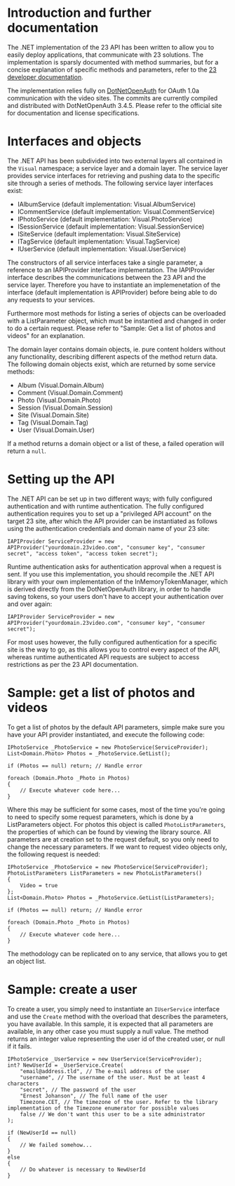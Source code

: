 # Introduction and further documentation

The .NET implementation of the 23 API has been written to allow you to easily deploy applications, that communicate with 23 solutions. The implementation is sparsly documented with method summaries, but for a concise explanation of specific methods and parameters, refer to the [23 developer documentation](http://www.23developer.com/).

The implementation relies fully on [DotNetOpenAuth](http://www.dotnetopenauth.net/) for OAuth 1.0a communication with the video sites. The commits are currently compiled and distributed with DotNetOpenAuth 3.4.5. Please refer to the official site for documentation and license specifications.

# Interfaces and objects

The .NET API has been subdivided into two external layers all contained in the `Visual` namespace; a service layer and a domain layer. The service layer provides service interfaces for retrieving and pushing data to the specific site through a series of methods. The following service layer interfaces exist:

* IAlbumService (default implementation: Visual.AlbumService)
* ICommentService (default implementation: Visual.CommentService)
* IPhotoService (default implementation: Visual.PhotoService)
* ISessionService (default implementation: Visual.SessionService)
* ISiteService (default implementation: Visual.SiteService)
* ITagService (default implementation: Visual.TagService)
* IUserService (default implementation: Visual.UserService)

The constructors of all service interfaces take a single parameter, a reference to an IAPIProvider interface implementation. The IAPIProvider interface describes the communications between the 23 API and the service layer. Therefore you have to instantiate an implemenetation of the interface (default implementation is APIProvider) before being able to do any requests to your services.

Furthermore most methods for listing a series of objects can be overloaded with a ListParameter object, which must be instantied and changed in order to do a certain request. Please refer to "Sample: Get a list of photos and videos" for an explanation.

The domain layer contains domain objects, ie. pure content holders without any functionality, describing different aspects of the method return data. The following domain objects exist, which are returned by some service methods:

* Album (Visual.Domain.Album)
* Comment (Visual.Domain.Comment)
* Photo (Visual.Domain.Photo)
* Session (Visual.Domain.Session)
* Site (Visual.Domain.Site)
* Tag (Visual.Domain.Tag)
* User (Visual.Domain.User)

If a method returns a domain object or a list of these, a failed operation will return a `null`.

# Setting up the API

The .NET API can be set up in two different ways; with fully configured authentication and with runtime authentication. The fully configured authentication requires you to set up a "privileged API account" on the target 23 site, after which the API provider can be instantiated as follows using the authentication credentials and domain name of your 23 site:

    IAPIProvider ServiceProvider = new APIProvider("yourdomain.23video.com", "consumer key", "consumer secret", "access token", "access token secret");

Runtime authentication asks for authentication approval when a request is sent. If you use this implementation, you should recompile the .NET API library with your own implementation of the InMemoryTokenManager, which is derived directly from the DotNetOpenAuth library, in order to handle saving tokens, so your users don't have to accept your authentication over and over again:

    IAPIProvider ServiceProvider = new APIProvider("yourdomain.23video.com", "consumer key", "consumer secret");

For most uses however, the fully configured authentication for a specific site is the way to go, as this allows you to control every aspect of the API, whereas runtime authenticated API requests are subject to access restrictions as per the 23 API documentation.

# Sample: get a list of photos and videos

To get a list of photos by the default API parameters, simple make sure you have your API provider instantiated, and execute the following code:

    IPhotoService _PhotoService = new PhotoService(ServiceProvider);
    List<Domain.Photo> Photos = _PhotoService.GetList();

    if (Photos == null) return; // Handle error

    foreach (Domain.Photo _Photo in Photos)
    {
        // Execute whatever code here...
    }

Where this may be sufficient for some cases, most of the time you're going to need to specify some request parameters, which is done by a ListParameters object. For photos this object is called `PhotoListParameters`, the properties of which can be found by viewing the library source. All parameters are at creation set to the request default, so you only need to change the necessary parameters. If we want to request video objects only, the following request is needed:

    IPhotoService _PhotoService = new PhotoService(ServiceProvider);
    PhotoListParameters ListParameters = new PhotoListParameters()
    {
        Video = true
    };
    List<Domain.Photo> Photos = _PhotoService.GetList(ListParameters);

    if (Photos == null) return; // Handle error

    foreach (Domain.Photo _Photo in Photos)
    {
        // Execute whatever code here...
    }

The methodology can be replicated on to any service, that allows you to get an object list.

# Sample: create a user

To create a user, you simply need to instantiate an `IUserService` interface and use the `Create` method with the overload that describes the parameters, you have available. In this sample, it is expected that all parameters are available, in any other case you must supply a null value. The method returns an integer value representing the user id of the created user, or null if it fails.

    IPhotoService _UserService = new UserService(ServiceProvider);
    int? NewUserId = _UserService.Create(
        "email@address.tld", // The e-mail address of the user
        "username", // The username of the user. Must be at least 4 characters
        "secret", // The password of the user
        "Ernest Johanson", // The full name of the user
        Timezone.CET, // The timezone of the user. Refer to the library implementation of the Timezone enumerator for possible values
        false // We don't want this user to be a site administrator
    );

    if (NewUserId == null)
    {
        // We failed somehow...
    }
    else
    {
        // Do whatever is necessary to NewUserId
    }